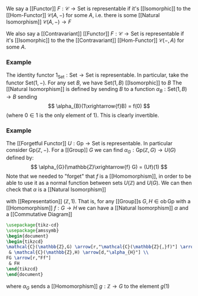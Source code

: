 We say a [[Functor]] $F:\mathcal{C}\to \mathrm{Set}$ is representable 
if it's [[Isomorphic]] to the [[Hom-Functor]] $\mathcal{C}(A,-)$ for some $A$,
i.e. there is some [[Natural Isomorphism]] $\mathcal{C}(A,-)\to F$

We also say a [[Contravariant]] [[Functor]] $F:\mathcal{C}\to \mathrm{Set}$ is representable 
if it's [[Isomorphic]] to the the [[Contravariant]] [[Hom-Functor]] $\mathcal{C}(-,A)$ for some $A$.

### Example
The identity functor $1_{\mathrm{Set}}:\mathrm{Set}\to \mathrm{Set}$ is representable.
In particular, take the functor $\mathrm{Set}(1,-)$.
For any set $B$, we have $\mathrm{Set}(1,B)$ [[Isomorphic]] to $B$
The [[Natural Isomorphism]] is defined by sending $B$ 
to a function $\alpha_{B}:\mathrm{Set}(1,B)\to B$ 
sending 
$$
\alpha_{B}(1\xrightarrow{f}B) = f(0)
$$
(where $0\in 1$ is the only element of $1$).
This is clearly invertible.
### Example
The [[Forgetful Functor]] $U:\mathrm{Gp}\to \mathrm{Set}$ is representable.
In particular consider $\mathrm{Gp}(\mathbb{Z},-)$.
For a [[Group]] $G$ we can find $\alpha_{G}:\mathrm{Gp}(\mathbb{Z},G)\to U(G)$
defined by:
$$
\alpha_{G}(\mathbb{Z}\xrightarrow{f} G) = (Uf)(1)
$$
Note that we needed to "forget" that $f$ is a [[Homomorphism]],
in order to be able to use it as a normal function between sets $U(\mathbb{Z})$ and $U(G)$.
We can then check that $\alpha$ is a [[Natural Isomorphism]]


with [[Representation]] $(\mathbb{Z},1)$.
That is, for any [[Group]]s $G,H\in \operatorname{ob}\mathrm{Gp}$
with a [[Homomorphism]] $f:G\to H$ 
we can have a [[Natural Isomorphism]] $\alpha$
and a [[Commutative Diagram]]
```tikz
\usepackage{tikz-cd}
\usepackage{amssymb}
\begin{document}
\begin{tikzcd}
\mathcal{C}(\mathbb{Z},G) \arrow[r,"\mathcal{C}(\mathbb{Z}{,}f)"] \arrow[d,"\alpha_{G}"]
 & \mathcal{C}(\mathbb{Z},H) \arrow[d,"\alpha_{H}"] \\
FG \arrow[r,"Ff"]
 & FH
\end{tikzcd}
\end{document}
```
where $\alpha_{G}$ sends a [[Homomorphism]] $g:\mathbb{Z}\to G$
to the element $g(1)$



